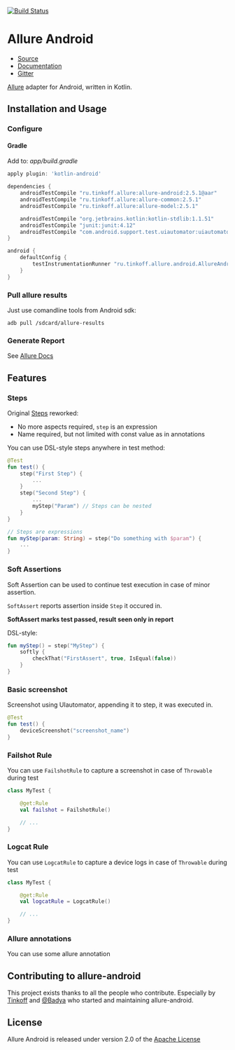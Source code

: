 [![Build Status](https://api.travis-ci.org/TinkoffCreditSystems/allure-android.svg?branch=master)](https://api.travis-ci.org/TinkoffCreditSystems/allure-android)

[license]: http://www.apache.org/licenses/LICENSE-2.0 "Apache License 2.0"
[allure2]: https://github.com/allure-framework/allure2
[blog]: https://qameta.io/blog
[gitter]: https://gitter.im/allure-framework/allure-core
[gitter-ru]: https://gitter.im/allure-framework/allure-ru
[twitter]: https://twitter.com/QametaSoftware "Qameta Software"
[twitter-team]: https://twitter.com/QametaSoftware/lists/team/members "Team"
[CONTRIBUTING.md]: .github/CONTRIBUTING.md
[docs]: https://docs.qameta.io/allure/2.0/

# Allure Android
* [Source](https://github.com/allure-framework/allure-android)
* [Documentation][docs]
* [Gitter][gitter]

[Allure][allure2] adapter for Android, written in Kotlin.

## Installation and Usage

### Configure
#### Gradle

Add to: _app/build.gradle_

```gradle
apply plugin: 'kotlin-android'

dependencies {
    androidTestCompile "ru.tinkoff.allure:allure-android:2.5.1@aar"
    androidTestCompile "ru.tinkoff.allure:allure-common:2.5.1"
    androidTestCompile "ru.tinkoff.allure:allure-model:2.5.1"

    androidTestCompile "org.jetbrains.kotlin:kotlin-stdlib:1.1.51"
    androidTestCompile "junit:junit:4.12"
    androidTestCompile "com.android.support.test.uiautomator:uiautomator-v18:2.1.2"
}

android {
    defaultConfig {
        testInstrumentationRunner "ru.tinkoff.allure.android.AllureAndroidRunner"
    }
}

```

### Pull allure results
Just use comandline tools from Android sdk:
```shell
adb pull /sdcard/allure-results
```

### Generate Report
See [Allure Docs](https://docs.qameta.io/allure/2.0/#_reporting)

## Features

### Steps
Original [Steps](https://github.com/allure-framework/allure1/wiki/Steps) reworked:
* No more aspects required, `step` is an expression
* Name required, but not limited with const value as in annotations

You can use DSL-style steps anywhere in test method:
```kotlin
@Test
fun test() {
    step("First Step") {
        ...
    }
    step("Second Step") {
        ...
        myStep("Param") // Steps can be nested
    }
}

// Steps are expressions
fun myStep(param: String) = step("Do something with $param") {
    ...
}
```

### Soft Assertions
Soft Assertion can be used to continue test execution in case of minor assertion.

`SoftAssert` reports assertion inside `Step` it occured in.

**SoftAssert marks test passed, result seen only in report**

DSL-style:
```kotlin
fun myStep() = step("MyStep") {
    softly {
        checkThat("FirstAssert", true, IsEqual(false))
    }
}
```

### Basic screenshot
Screenshot using UIautomator, appending it to step, it was executed in.

```kotlin
@Test
fun test() {
    deviceScreenshot("screenshot_name")
}
```

### Failshot Rule
You can use `FailshotRule` to capture a screenshot in case of `Throwable` during test
```kotlin
class MyTest {

    @get:Rule
    val failshot = FailshotRule()

    // ...
}
```

### Logcat Rule
You can use `LogcatRule` to capture a device logs in case of `Throwable` during test
```kotlin
class MyTest {

    @get:Rule
    val logcatRule = LogcatRule()

    // ...
}
```

### Allure annotations
You can use some allure annotation

## Contributing to allure-android
This project exists thanks to all the people who contribute. Especially by [Tinkoff](https://www.tinkoff.ru/) and [@Badya](https://github.com/badya) who started and maintaining allure-android.

## License
Allure Android is released under version 2.0 of the [Apache License][license]